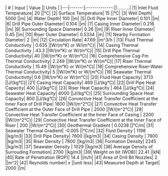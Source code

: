 | # | Input   |    Value    ||    Units      | 
|---|-------|:-------------:||:.........|
|1| Inlet Fluid Temperature|  20  ||°C|
|2| Surface Temperature|  15  ||°C|
|3| Well Depth|  5000  ||m|
|4| Water Depth|  100  ||m|
|5| Drill Pipe Inner Diameter|  0.101  ||m|
|6| Drill Pipe Outer Diameter|  0.104  ||m|
|7| Casing Inner Diameter|  0.216  ||m|
|8| Surrounding Space Diameter|  0.26  ||m|
|9| Riser Inner Diameter|  0.45  ||m|
|10| Riser Outer Diameter|  0.5334  ||m|
|11| Nearby Formation Diameter|  2  ||m|
|12| Circulation Rate| 47.69  ||m^3/h |
|13| Fluid Thermal Conductivity |   0.635  ||W/(m°K) or W/(m°C)|
|14| Casing Thermal Conductivity |  43.3  ||W/(m°K) or W/(m°C)|
|15| Drill Pipe Thermal Conductivity|  40  ||W/(m°K) or W/(m°C)|
|16| Comprehensive Csg-Fm Thermal Conductivity|  2.249  ||W/(m°K) or W/(m°C)|
|17| Riser Thermal Conductivity |  15.49  ||W/(m°K) or W/(m°C)|
|18| Comprehensive Riser-Water Thermal Conductivity|  5  ||W/(m°K) or W/(m°C)|
|19| Seawater Thermal Conductivity|  0.6  ||W/(m°K) or W/(m°C)|
|20| Fluid Heat Capacity|  3713  ||J/(kg°C)|
|21| Casing Heat Capacity|  469  ||J/(kg°C)|
|22| Drill Pipe Heat Capacity|  400  ||J/(kg°C)| 
|23| Riser Heat Capacity |  464  ||J/(kg°C)|
|24| Seawater Heat Capacity|  4000  ||J/(kg°C)| 
|25| Surrounding Space Heat Capacity|  800  ||J/(kg°C)| 
|26| Convective Heat Transfer Coefficient at the Inner Face of Drill Pipe|  1800  ||W/(m^2°C)| 
|27| Convective Heat Transfer Coefficient at the Outer Face of Drill Pipe |  2000  ||W/(m^2°C)| 
|28| Convective Heat Transfer Coefficient at the Inner Face of Casing |  2200  ||W/(m^2°C)| 
|29| Convective Heat Transfer Coefficient at the Inner Face of Riser |  200  ||W/(m^2°C)| 
|30| Geothermal Gradient |  0.0238  ||°C/m|
|31| Seawater Thermal Gradient|  -0.005  ||°C/m| 
|32| Fluid Density |  1198  ||kg/m3|
|33| Drill Pipe Density|  7600  ||kg/m3| 
|34| Casing Density |  7800  ||kg/m3|
|35| Riser Density |  7800  ||kg/m3|
|36| Formation Density|  2245  ||kg/m3| 
|37| Seawater Density |  1029  ||kg/m3|
|38| Average Density of Surrouding Formation|  2700  ||kg/m3|
|39| Weight on bit (WOB)|  22.41  ||kN|
|40| Rate of Penetration (ROP)|  14.4  ||m/h|
|41| Area of Drill Bit Nozzles|  2  ||m^2|
|42| Reynolds number|  x  ||unit less|
|43| Measured Depth at Target|  2000  ||m|
